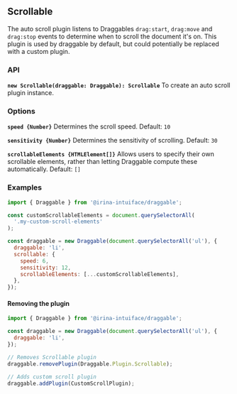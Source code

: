 ## Scrollable

The auto scroll plugin listens to Draggables `drag:start`, `drag:move` and `drag:stop` events to determine when to scroll
the document it's on.
This plugin is used by draggable by default, but could potentially be replaced with a custom plugin.

### API

**`new Scrollable(draggable: Draggable): Scrollable`**
To create an auto scroll plugin instance.

### Options

**`speed {Number}`**
Determines the scroll speed. Default: `10`

**`sensitivity {Number}`**
Determines the sensitivity of scrolling. Default: `30`

**`scrollableElements {HTMLElement[]}`**
Allows users to specify their own scrollable elements, rather than letting Draggable compute these automatically. Default: `[]`

### Examples

```js
import { Draggable } from '@irina-intuiface/draggable';

const customScrollableElements = document.querySelectorAll(
  '.my-custom-scroll-elements'
);

const draggable = new Draggable(document.querySelectorAll('ul'), {
  draggable: 'li',
  scrollable: {
    speed: 6,
    sensitivity: 12,
    scrollableElements: [...customScrollableElements],
  },
});
```

#### Removing the plugin

```js
import { Draggable } from '@irina-intuiface/draggable';

const draggable = new Draggable(document.querySelectorAll('ul'), {
  draggable: 'li',
});

// Removes Scrollable plugin
draggable.removePlugin(Draggable.Plugin.Scrollable);

// Adds custom scroll plugin
draggable.addPlugin(CustomScrollPlugin);
```
